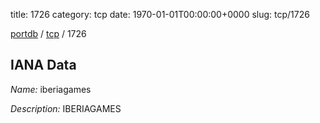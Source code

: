 title: 1726
category: tcp
date: 1970-01-01T00:00:00+0000
slug: tcp/1726

[portdb](/) / [tcp](/category/tcp.html) / 1726


## IANA Data

_Name:_ iberiagames

_Description:_ IBERIAGAMES

